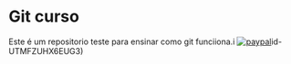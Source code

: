 # Git curso
Este é um repositorio teste para ensinar como git funciiona.i
[![paypal](www.paypalobjects.com/ns_US/i/btn_donateCC_LG.gif)](https://www.paypal.com;cgi0bin/webscr?cmd=_S-xclick&hosted_button)id-UTMFZUHX6EUG3)
